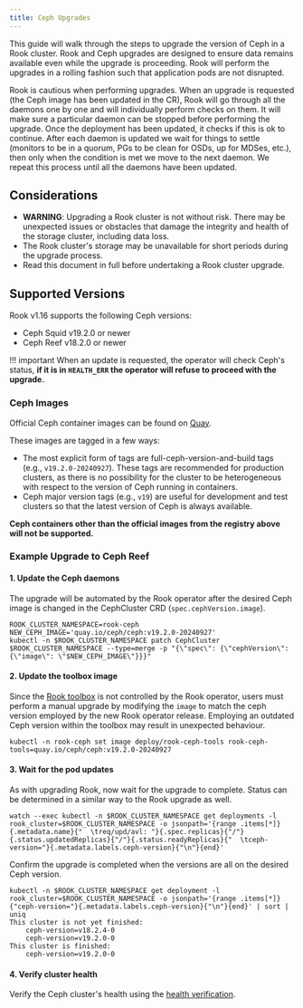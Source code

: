 ```yaml
---
title: Ceph Upgrades
---
```


This guide will walk through the steps to upgrade the version of Ceph in a Rook cluster.
Rook and Ceph upgrades are designed to ensure data remains available even while
the upgrade is proceeding. Rook will perform the upgrades in a rolling fashion
such that application pods are not disrupted.

Rook is cautious when performing upgrades. When an upgrade is requested (the Ceph image has been
updated in the CR), Rook will go through all the daemons one by one and will individually perform
checks on them. It will make sure a particular daemon can be stopped before performing the upgrade.
Once the deployment has been updated, it checks if this is ok to continue. After each daemon is
updated we wait for things to settle (monitors to be in a quorum, PGs to be clean for OSDs, up for
MDSes, etc.), then only when the condition is met we move to the next daemon. We repeat this process
until all the daemons have been updated.

## Considerations

* **WARNING**: Upgrading a Rook cluster is not without risk. There may be unexpected issues or
    obstacles that damage the integrity and health of the storage cluster, including data loss.
* The Rook cluster's storage may be unavailable for short periods during the upgrade process.
* Read this document in full before undertaking a Rook cluster upgrade.

## Supported Versions

Rook v1.16 supports the following Ceph versions:

* Ceph Squid v19.2.0 or newer
* Ceph Reef v18.2.0 or newer

!!! important
    When an update is requested, the operator will check Ceph's status,
    **if it is in `HEALTH_ERR` the operator will refuse to proceed with the upgrade.**

### Ceph Images

Official Ceph container images can be found on [Quay](https://quay.io/repository/ceph/ceph?tab=tags).

These images are tagged in a few ways:

* The most explicit form of tags are full-ceph-version-and-build tags (e.g., `v19.2.0-20240927`).
    These tags are recommended for production clusters, as there is no possibility for the cluster to
    be heterogeneous with respect to the version of Ceph running in containers.
* Ceph major version tags (e.g., `v19`) are useful for development and test clusters so that the
    latest version of Ceph is always available.

**Ceph containers other than the official images from the registry above will not be supported.**

### Example Upgrade to Ceph Reef

#### **1. Update the Ceph daemons**

The upgrade will be automated by the Rook operator after the desired Ceph image is changed in the
CephCluster CRD (`spec.cephVersion.image`).

```console
ROOK_CLUSTER_NAMESPACE=rook-ceph
NEW_CEPH_IMAGE='quay.io/ceph/ceph:v19.2.0-20240927'
kubectl -n $ROOK_CLUSTER_NAMESPACE patch CephCluster $ROOK_CLUSTER_NAMESPACE --type=merge -p "{\"spec\": {\"cephVersion\": {\"image\": \"$NEW_CEPH_IMAGE\"}}}"
```

#### **2. Update the toolbox image**

Since the [Rook toolbox](https://rook.io/docs/rook/latest/Troubleshooting/ceph-toolbox/) is not controlled by
the Rook operator, users must perform a manual upgrade by modifying the `image` to match the ceph version
employed by the new Rook operator release. Employing an outdated Ceph version within the toolbox may result
in unexpected behaviour.

```console
kubectl -n rook-ceph set image deploy/rook-ceph-tools rook-ceph-tools=quay.io/ceph/ceph:v19.2.0-20240927
```

#### **3. Wait for the pod updates**

As with upgrading Rook, now wait for the upgrade to complete. Status can be determined in a similar
way to the Rook upgrade as well.

```console
watch --exec kubectl -n $ROOK_CLUSTER_NAMESPACE get deployments -l rook_cluster=$ROOK_CLUSTER_NAMESPACE -o jsonpath='{range .items[*]}{.metadata.name}{"  \treq/upd/avl: "}{.spec.replicas}{"/"}{.status.updatedReplicas}{"/"}{.status.readyReplicas}{"  \tceph-version="}{.metadata.labels.ceph-version}{"\n"}{end}'
```

Confirm the upgrade is completed when the versions are all on the desired Ceph version.

```console
kubectl -n $ROOK_CLUSTER_NAMESPACE get deployment -l rook_cluster=$ROOK_CLUSTER_NAMESPACE -o jsonpath='{range .items[*]}{"ceph-version="}{.metadata.labels.ceph-version}{"\n"}{end}' | sort | uniq
This cluster is not yet finished:
    ceph-version=v18.2.4-0
    ceph-version=v19.2.0-0
This cluster is finished:
    ceph-version=v19.2.0-0
```

#### **4. Verify cluster health**

Verify the Ceph cluster's health using the [health verification](health-verification.md).
